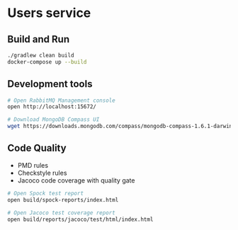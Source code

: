 # Users service

## Build and Run

```sh
./gradlew clean build
docker-compose up --build
```

## Development tools

```sh
# Open RabbitMQ Management console
open http://localhost:15672/
```

```sh
# Download MongoDB Compass UI
wget https://downloads.mongodb.com/compass/mongodb-compass-1.6.1-darwin-x64.dmg
```

## Code Quality

- PMD rules
- Checkstyle rules
- Jacoco code coverage with quality gate

```sh
# Open Spock test report
open build/spock-reports/index.html
```

```sh
# Open Jacoco test coverage report
open build/reports/jacoco/test/html/index.html
```
